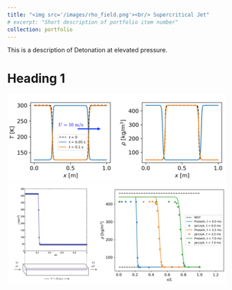 ```yaml
---
title: "<img src='/images/rho_field.png'><br/> Supercritical Jet"
# excerpt: "Short description of portfolio item number"
collection: portfolio
---
```


This is a description of Detonation at elevated pressure.

Heading 1
======
<img src='/images/N2Convection1.png'><br/>
<img src='/images/N2Convection2.png'>
